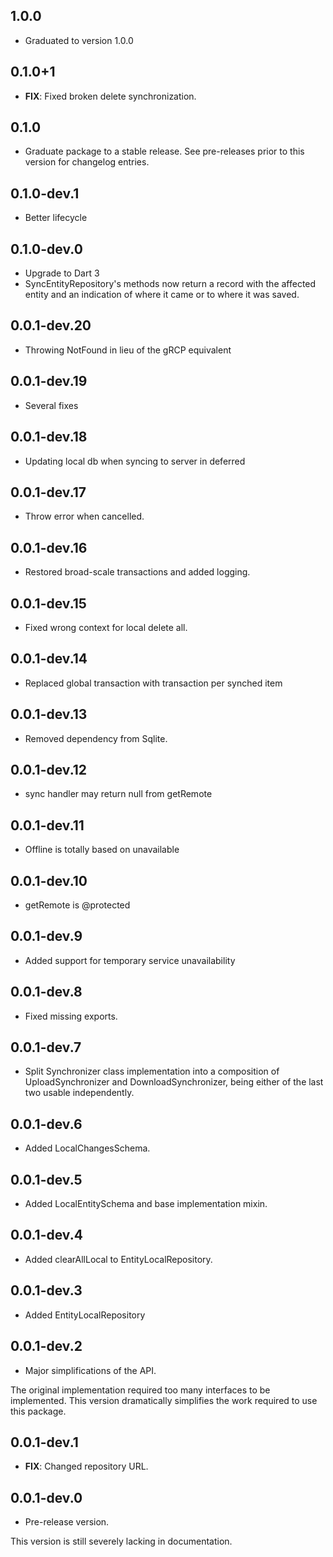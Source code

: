 ## 1.0.0

 - Graduated to version 1.0.0
 

## 0.1.0+1

 - **FIX**: Fixed broken delete synchronization.

## 0.1.0

 - Graduate package to a stable release. See pre-releases prior to this version for changelog entries.

## 0.1.0-dev.1

- Better lifecycle


## 0.1.0-dev.0

- Upgrade to Dart 3
- SyncEntityRepository's methods now return a record with 
  the affected entity and an indication of where it came 
  or to where it was saved.

## 0.0.1-dev.20

- Throwing NotFound in lieu of the gRCP equivalent

## 0.0.1-dev.19

- Several fixes

## 0.0.1-dev.18

- Updating local db when syncing to server in deferred

## 0.0.1-dev.17

- Throw error when cancelled.

## 0.0.1-dev.16

- Restored broad-scale transactions and added logging.

## 0.0.1-dev.15

- Fixed wrong context for local delete all.

## 0.0.1-dev.14

- Replaced global transaction with transaction per synched item

## 0.0.1-dev.13

- Removed dependency from Sqlite.


## 0.0.1-dev.12

- sync handler may return null from getRemote

## 0.0.1-dev.11

- Offline is totally based on unavailable


## 0.0.1-dev.10

- getRemote is @protected


## 0.0.1-dev.9

- Added support for temporary service unavailability


## 0.0.1-dev.8

- Fixed missing exports.

## 0.0.1-dev.7

- Split Synchronizer class implementation into a composition of UploadSynchronizer and DownloadSynchronizer, being either of the last two usable independently.


## 0.0.1-dev.6

- Added LocalChangesSchema.


## 0.0.1-dev.5

- Added LocalEntitySchema and base implementation mixin.

## 0.0.1-dev.4

- Added clearAllLocal to EntityLocalRepository.

## 0.0.1-dev.3

 - Added EntityLocalRepository

## 0.0.1-dev.2

 - Major simplifications of the API. 

The original implementation required too many interfaces to be implemented.
This version dramatically simplifies the work required to use this package.


## 0.0.1-dev.1

 - **FIX**: Changed repository URL.

## 0.0.1-dev.0

- Pre-release version.

This version is still severely lacking in documentation.
